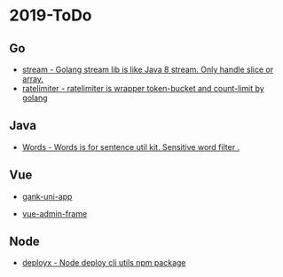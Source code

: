 # 2019-ToDo

## Go

- [stream - Golang stream lib is like Java 8 stream. Only handle slice or array. ](https://github.com/yale8848/stream)
- [ratelimiter - ratelimiter is wrapper token-bucket and count-limit by golang
](https://github.com/yale8848/ratelimiter) 

## Java

- [Words - Words is for sentence util kit. Sensitive word filter . ](https://github.com/yale8848/Words)

## Vue

- [gank-uni-app](https://github.com/yale8848/gank-uni-app)

- [vue-admin-frame](https://github.com/yale8848/vue-admin-frame)

## Node

- [deployx - Node deploy cli utils npm package](https://github.com/yale8848/deployx)
